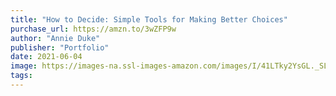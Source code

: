 ```yaml
---
title: "How to Decide: Simple Tools for Making Better Choices"
purchase_url: https://amzn.to/3wZFP9w
author: "Annie Duke"
publisher: "Portfolio"
date: 2021-06-04
image: https://images-na.ssl-images-amazon.com/images/I/41LTky2YsGL._SL75_.jpg
tags:
---
```


